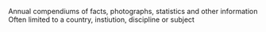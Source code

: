 Annual compendiums of facts, photographs, statistics and other information
Often limited to a country, instiution, discipline or subject